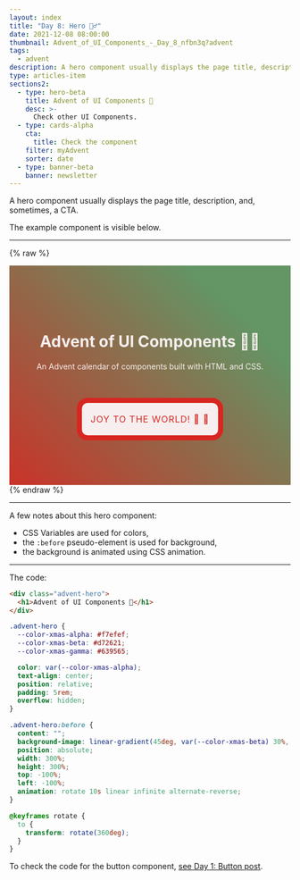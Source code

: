 ```yaml
---
layout: index
title: "Day 8: Hero 🦸‍♂️"
date: 2021-12-08 08:00:00
thumbnail: Advent_of_UI_Components_-_Day_8_nfbn3q?advent
tags:
  - advent
description: A hero component usually displays the page title, description, and, sometimes, a CTA.
type: articles-item
sections2:
  - type: hero-beta
    title: Advent of UI Components 🎄
    desc: >-
      Check other UI Components.
  - type: cards-alpha
    cta:
      title: Check the component
    filter: myAdvent
    sorter: date
  - type: banner-beta
    banner: newsletter
---
```


A hero component usually displays the page title, description, and, sometimes, a CTA.

The example component is visible below.

---

{% raw %}
<div class="advent-hero">
  <h1>Advent of UI Components 🦸‍♂️</h1>
  <p>An Advent calendar of components built with HTML and CSS.</p>
  <button class="advent-button">Joy to the world! 🎄 🎅</button>
</div>
<style>
.advent-hero {
  --color-xmas-alpha: #f7efef;
  --color-xmas-beta: #d72621;
  --color-xmas-gamma: #639565;
  color: var(--color-xmas-alpha);
  text-align: center;
  position: relative;
  padding: 5rem 2rem;
  overflow: hidden;
}
.advent-hero:before {
  content: "";
  background-image: linear-gradient(45deg, var(--color-xmas-beta) 30%, var(--color-xmas-gamma) 60%);
  width: 300%;
  height: 300%;
  position: absolute;
  top: -100%;
  left: -100%;
  animation: rotate 10s linear infinite alternate-reverse;
  z-index: -1;
}
@keyframes rotate {
  to {
    transform: rotate(360deg);
  }
}
.advent-button {
  --transition-duration-xmas: .3s;
  all: unset;
  background-color: var(--color-xmas-alpha);
  color: var(--color-xmas-beta);
  font-family: inherit;
  font-size: 1rem;
  letter-spacing: .06em;
  line-height: 1.66;
  text-transform: uppercase;
  display: flex;
  justify-content: center;
  align-items: center;
  position: relative;
  min-height: 3em;
  padding: .3em 1em;
  margin: 3em auto 0;
  border-radius: 1.2em;
  border: .6em solid var(--color-xmas-beta);
  cursor: pointer;
}
.advent-button:after {
  content: "";
  position: absolute;
  top: -0.6em;
  right: -0.6em;
  bottom: -0.6em;
  left: -0.6em;
  z-index: -1;
  border-radius: .6em;
  background-color: var(--color-xmas-beta);
  transform: scale(.8);
  transition: transform cubic-bezier(0.3, 0.9, 0.3, 1.2) var(--transition-duration-xmas);
}
.advent-button:hover:after,
.advent-button:focus:after {
  transform: scale(1);
}
.advent-button:focus:after {
  outline: .3em dashed var(--color-xmas-alpha);
  outline-offset: .3em;
}
.advent-button:active:after {
  outline: none;
  transform: scale(.8);
}
@media (prefers-reduced-motion: reduce) {
  .advent-button {
    --transition-duration-xmas: 0s;
  }
}
</style>
{% endraw %}

---

A few notes about this hero component:

- CSS Variables are used for colors,
- the `:before` pseudo-element is used for background,
- the background is animated using CSS animation.

---

The code:

```html
<div class="advent-hero">
  <h1>Advent of UI Components 🎅</h1>
</div>
```

```css
.advent-hero {
  --color-xmas-alpha: #f7efef;
  --color-xmas-beta: #d72621;
  --color-xmas-gamma: #639565;

  color: var(--color-xmas-alpha);
  text-align: center;
  position: relative;
  padding: 5rem;
  overflow: hidden;
}

.advent-hero:before {
  content: "";
  background-image: linear-gradient(45deg, var(--color-xmas-beta) 30%, var(--color-xmas-gamma) 60%);
  position: absolute;
  width: 300%;
  height: 300%;
  top: -100%;
  left: -100%;
  animation: rotate 10s linear infinite alternate-reverse;
}

@keyframes rotate {
  to {
    transform: rotate(360deg);
  }
}
```

To check the code for the button component, [see Day 1: Button post](/side-projects/advent/12-01/).
